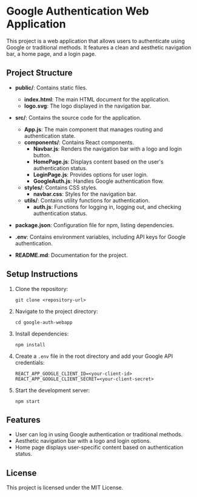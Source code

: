 # Google Authentication Web Application

This project is a web application that allows users to authenticate using Google or traditional methods. It features a clean and aesthetic navigation bar, a home page, and a login page.

## Project Structure

- **public/**: Contains static files.
  - **index.html**: The main HTML document for the application.
  - **logo.svg**: The logo displayed in the navigation bar.

- **src/**: Contains the source code for the application.
  - **App.js**: The main component that manages routing and authentication state.
  - **components/**: Contains React components.
    - **Navbar.js**: Renders the navigation bar with a logo and login button.
    - **HomePage.js**: Displays content based on the user's authentication status.
    - **LoginPage.js**: Provides options for user login.
    - **GoogleAuth.js**: Handles Google authentication flow.
  - **styles/**: Contains CSS styles.
    - **navbar.css**: Styles for the navigation bar.
  - **utils/**: Contains utility functions for authentication.
    - **auth.js**: Functions for logging in, logging out, and checking authentication status.

- **package.json**: Configuration file for npm, listing dependencies.
- **.env**: Contains environment variables, including API keys for Google authentication.
- **README.md**: Documentation for the project.

## Setup Instructions

1. Clone the repository:
   ```
   git clone <repository-url>
   ```

2. Navigate to the project directory:
   ```
   cd google-auth-webapp
   ```

3. Install dependencies:
   ```
   npm install
   ```

4. Create a `.env` file in the root directory and add your Google API credentials:
   ```
   REACT_APP_GOOGLE_CLIENT_ID=<your-client-id>
   REACT_APP_GOOGLE_CLIENT_SECRET=<your-client-secret>
   ```

5. Start the development server:
   ```
   npm start
   ```

## Features

- User can log in using Google authentication or traditional methods.
- Aesthetic navigation bar with a logo and login options.
- Home page displays user-specific content based on authentication status.

## License

This project is licensed under the MIT License.